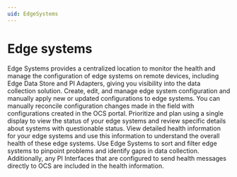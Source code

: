 ```yaml
---
uid: EdgeSystems
---
```


# Edge systems

Edge Systems provides a centralized location to monitor the health and manage the configuration of edge systems on remote devices, including Edge Data Store and PI Adapters, giving you visibility into the data collection solution. Create, edit, and manage edge system configuration and manually apply new or updated configurations to edge systems. You can manually reconcile configuration changes made in the field with configurations created in the OCS portal. Prioritize and plan using a single display to view the status of your edge systems and review specific details about systems with questionable status. View detailed health information for your edge systems and use this information to understand the overall health of these edge systems. Use Edge Systems to sort and filter edge systems to pinpoint problems and identify gaps in data collection. Additionally, any PI Interfaces that are configured to send health messages directly to OCS are included in the health information.
